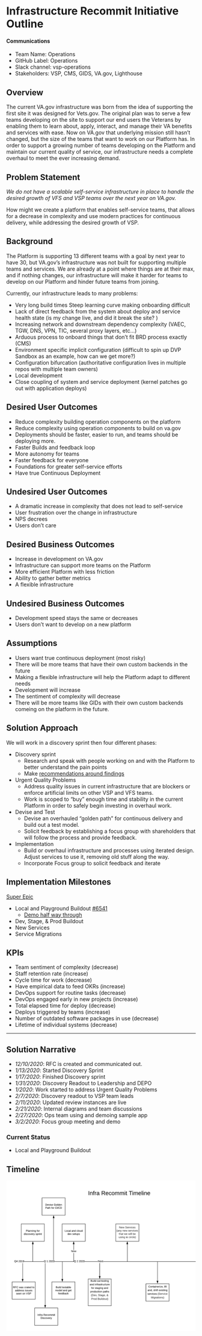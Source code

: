 # Infrastructure Recommit Initiative Outline

#### Communications
- Team Name: Operations
- GitHub Label: Operations
- Slack channel: vsp-operations
- Stakeholders: VSP, CMS, GIDS, VA.gov, Lighthouse


## Overview
The current VA.gov infrastructure was born from the idea of supporting the first site it was designed for Vets.gov. The original plan was to serve a few teams developing on the site to support our end users the Veterans by enabling them to learn about, apply, interact, and manage their VA benefits and services with ease. Now on VA.gov that underlying mission still hasn’t changed, but the size of the teams that want to work on our Platform has. In order to support a growing number of teams developing on the Platform and maintain our current quality of service, our infrastructure needs a complete overhaul to meet the ever increasing demand.


## Problem Statement
*We do not have a scalable self-service infrastructure in place to handle the desired growth of VFS and VSP teams over the next year on VA.gov.*

How might we create a platform that enables self-service teams, that allows for a decrease in complexity and use modern practices for continuous delivery, while addressing the desired growth of VSP. 

## Background
The Platform is supporting 13 different teams with a goal by next year to have 30, but VA.gov’s infrastructure was not built for supporting multiple teams and services. We are already at a point where things are at their max, and if nothing changes, our infrastructure will make it harder for teams to develop on our Platform and hinder future teams from joining.

Currently, our infrastructure leads to many problems: 

- Very long build times Steep learning curve making onboarding difficult 
- Lack of direct feedback from the system about deploy and service health state (is my change live, and did it break the site? ) 
- Increasing network and downstream dependency complexity (VAEC, TGW, DNS, VPN, TIC, several proxy layers, etc…) 
- Arduous process to onboard things that don’t fit BRD process exactly (CMS) 
- Environment specific implicit configuration (difficult to spin up DVP Sandbox as an example, how can we get more?) 
- Configuration bifurcation (authoritative configuration lives in multiple repos with multiple team owners) 
- Local development
- Close coupling of system and service deployment (kernel patches go out with application deploys)
 
## Desired User Outcomes
- Reduce complexity building operation components on the platform
- Reduce complexity using operation components to build on va.gov 
- Deployments should be faster, easier to run, and teams should be deploying more. 
- Faster Builds and feedback loop
- More autonomy for teams
- Faster feedback for everyone
- Foundations for greater self-service efforts
- Have true Continuous Deployment 

## Undesired User Outcomes
- A dramatic increase in complexity that does not lead to self-service
- User frustration over the change in infrastructure 
- NPS decrees
- Users don’t care

## Desired Business Outcomes
- Increase in development on VA.gov
- Infrastructure can support more teams on the Platform 
- More efficient Platform with less friction
- Ability to gather better metrics 
- A flexible infrastructure 

## Undesired Business Outcomes
- Development speed stays the same or decreases 
- Users don’t want to develop on a new platform


## Assumptions
- Users want true continuous deployment (most risky)
- There will be more teams that have their own custom backends in the future
- Making a flexible infrastructure will help the Platform adapt to different needs 
- Development will increase 
- The sentiment of complexity will decrease  
- There will be more teams like GIDs with their own custom backends comeing on the platform in the future. 

## Solution Approach
We will work in a discovery sprint then four different phases: 
- Discovery sprint
	- Research and speak with people working on and with the Platform to better understand the pain points
	- Make [recommendations around findings](https://docs.google.com/presentation/d/1mESrMGEn5nGG9M0HUIkoBfIUCtk9ZrdV7FkMsWOH4XE/edit#slide=id.g76a7f82c07_0_303)
- Urgent Quality Problems
	- Address quality issues in current infrastructure that are blockers or enforce artificial limits on other VSP and VFS teams.
	-  Work is scoped to “buy” enough time and stability in the current Platform in order to safely begin investing in overhaul work.
- Devise and Test
	- Devise an overhauled “golden path” for continuous delivery and build out a test model.  
	- Solicit feedback by establishing a focus group with shareholders that will follow the process and provide feedback. 
- Implementation
	- Build or overhaul infrastructure and processes using iterated design. Adjust services to use it, removing old stuff along the way. 
	-  Incorporate Focus group to solicit feedback and iterate 

## Implementation Milestones
[Super Epic](https://github.com/department-of-veterans-affairs/va.gov-team/issues/3463)
- Local and Playground Buildout  [#6541](https://github.com/department-of-veterans-affairs/va.gov-team/issues/6541) 
   - [Demo half way through](https://zoom.us/rec/share/-_xNdb_K2FtOXreS0R6GdYp4PNncT6a80CRIqfYPzRrm020BlXwsiu88KG26802f)
- Dev, Stage, & Prod Buildout
- New Services
- Service Migrations

## KPIs
- Team sentiment of complexity (decrease)
- Staff retention rate (increase)
- Cycle time for work (decrease)
- Have empirical data to feed OKRs (increase)
- DevOps support for routine tasks (decrease)
- DevOps engaged early in new projects (increase)
- Total elapsed time for deploy (decrease)
- Deploys triggered by teams (increase)
- Number of outdated software packages in use (decrease)
- Lifetime of individual systems (decrease)

---

## Solution Narrative
- *12/10/2020*: RFC is created and communicated out.
- *1/13/2020*: Started Discovery Sprint 
- *1/17/2020*: Finished Discovery sprint
- *1/31/2020*: Discovery Readout to Leadership and DEPO
- *1/2020*: Work started to address Urgent Quality Problems
- *2/7/2020*: Discovery readout to VSP team leads
-  *2/11/2020*: Updated review instances  are live
- *2/21/2020*: Internal diagrams and team discussions
- *2/27/2020*: Ops team using and demoing sample app
- *3/2/2020*: Focus group meeting and demo  


### Current Status
- Local and Playground Buildout

## Timeline 
![timeline for Ifra recommit](https://github.com/department-of-veterans-affairs/va.gov-team/blob/master/products/platform/infrastructure_recommit/images/infra_recommit_timeline.png)


